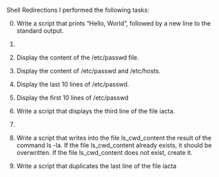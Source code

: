 Shell Redirections
I performed the following tasks:

0. Write a script that prints “Hello, World”, followed by a new line to the standard output.

1.

2. Display the content of the /etc/passwd file.

3. Display the content of /etc/passwd and /etc/hosts.

4. Display the last 10 lines of /etc/passwd.

5. Display the first 10 lines of /etc/passwd

6. Write a script that displays the third line of the file iacta.

7.

8. Write a script that writes into the file ls_cwd_content the result of the command ls -la. If the file ls_cwd_content already exists, it should be overwritten. If the file ls_cwd_content does not exist, create it.

9. Write a script that duplicates the last line of the file iacta


